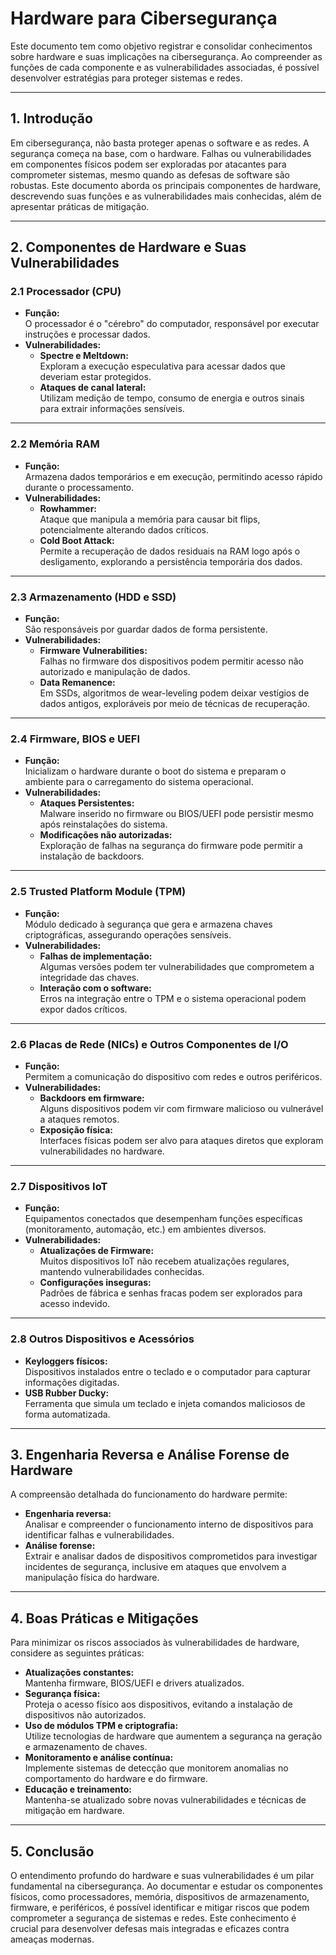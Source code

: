 # Hardware para Cibersegurança

Este documento tem como objetivo registrar e consolidar conhecimentos sobre hardware e suas implicações na cibersegurança. Ao compreender as funções de cada componente e as vulnerabilidades associadas, é possível desenvolver estratégias para proteger sistemas e redes.

---

## 1. Introdução

Em cibersegurança, não basta proteger apenas o software e as redes. A segurança começa na base, com o hardware. Falhas ou vulnerabilidades em componentes físicos podem ser exploradas por atacantes para comprometer sistemas, mesmo quando as defesas de software são robustas. Este documento aborda os principais componentes de hardware, descrevendo suas funções e as vulnerabilidades mais conhecidas, além de apresentar práticas de mitigação.

---

## 2. Componentes de Hardware e Suas Vulnerabilidades

### 2.1 Processador (CPU)
- **Função:**  
  O processador é o "cérebro" do computador, responsável por executar instruções e processar dados.
- **Vulnerabilidades:**
  - **Spectre e Meltdown:**  
    Exploram a execução especulativa para acessar dados que deveriam estar protegidos.
  - **Ataques de canal lateral:**  
    Utilizam medição de tempo, consumo de energia e outros sinais para extrair informações sensíveis.

---

### 2.2 Memória RAM
- **Função:**  
  Armazena dados temporários e em execução, permitindo acesso rápido durante o processamento.
- **Vulnerabilidades:**
  - **Rowhammer:**  
    Ataque que manipula a memória para causar bit flips, potencialmente alterando dados críticos.
  - **Cold Boot Attack:**  
    Permite a recuperação de dados residuais na RAM logo após o desligamento, explorando a persistência temporária dos dados.

---

### 2.3 Armazenamento (HDD e SSD)
- **Função:**  
  São responsáveis por guardar dados de forma persistente.
- **Vulnerabilidades:**
  - **Firmware Vulnerabilities:**  
    Falhas no firmware dos dispositivos podem permitir acesso não autorizado e manipulação de dados.
  - **Data Remanence:**  
    Em SSDs, algoritmos de wear-leveling podem deixar vestígios de dados antigos, exploráveis por meio de técnicas de recuperação.

---

### 2.4 Firmware, BIOS e UEFI
- **Função:**  
  Inicializam o hardware durante o boot do sistema e preparam o ambiente para o carregamento do sistema operacional.
- **Vulnerabilidades:**
  - **Ataques Persistentes:**  
    Malware inserido no firmware ou BIOS/UEFI pode persistir mesmo após reinstalações do sistema.
  - **Modificações não autorizadas:**  
    Exploração de falhas na segurança do firmware pode permitir a instalação de backdoors.

---

### 2.5 Trusted Platform Module (TPM)
- **Função:**  
  Módulo dedicado à segurança que gera e armazena chaves criptográficas, assegurando operações sensíveis.
- **Vulnerabilidades:**
  - **Falhas de implementação:**  
    Algumas versões podem ter vulnerabilidades que comprometem a integridade das chaves.
  - **Interação com o software:**  
    Erros na integração entre o TPM e o sistema operacional podem expor dados críticos.

---

### 2.6 Placas de Rede (NICs) e Outros Componentes de I/O
- **Função:**  
  Permitem a comunicação do dispositivo com redes e outros periféricos.
- **Vulnerabilidades:**
  - **Backdoors em firmware:**  
    Alguns dispositivos podem vir com firmware malicioso ou vulnerável a ataques remotos.
  - **Exposição física:**  
    Interfaces físicas podem ser alvo para ataques diretos que exploram vulnerabilidades no hardware.

---

### 2.7 Dispositivos IoT
- **Função:**  
  Equipamentos conectados que desempenham funções específicas (monitoramento, automação, etc.) em ambientes diversos.
- **Vulnerabilidades:**
  - **Atualizações de Firmware:**  
    Muitos dispositivos IoT não recebem atualizações regulares, mantendo vulnerabilidades conhecidas.
  - **Configurações inseguras:**  
    Padrões de fábrica e senhas fracas podem ser explorados para acesso indevido.

---

### 2.8 Outros Dispositivos e Acessórios
- **Keyloggers físicos:**  
  Dispositivos instalados entre o teclado e o computador para capturar informações digitadas.
- **USB Rubber Ducky:**  
  Ferramenta que simula um teclado e injeta comandos maliciosos de forma automatizada.

---

## 3. Engenharia Reversa e Análise Forense de Hardware

A compreensão detalhada do funcionamento do hardware permite:
- **Engenharia reversa:**  
  Analisar e compreender o funcionamento interno de dispositivos para identificar falhas e vulnerabilidades.
- **Análise forense:**  
  Extrair e analisar dados de dispositivos comprometidos para investigar incidentes de segurança, inclusive em ataques que envolvem a manipulação física do hardware.

---

## 4. Boas Práticas e Mitigações

Para minimizar os riscos associados às vulnerabilidades de hardware, considere as seguintes práticas:
- **Atualizações constantes:**  
  Mantenha firmware, BIOS/UEFI e drivers atualizados.
- **Segurança física:**  
  Proteja o acesso físico aos dispositivos, evitando a instalação de dispositivos não autorizados.
- **Uso de módulos TPM e criptografia:**  
  Utilize tecnologias de hardware que aumentem a segurança na geração e armazenamento de chaves.
- **Monitoramento e análise contínua:**  
  Implemente sistemas de detecção que monitorem anomalias no comportamento do hardware e do firmware.
- **Educação e treinamento:**  
  Mantenha-se atualizado sobre novas vulnerabilidades e técnicas de mitigação em hardware.

---

## 5. Conclusão

O entendimento profundo do hardware e suas vulnerabilidades é um pilar fundamental na cibersegurança. Ao documentar e estudar os componentes físicos, como processadores, memória, dispositivos de armazenamento, firmware, e periféricos, é possível identificar e mitigar riscos que podem comprometer a segurança de sistemas e redes. Este conhecimento é crucial para desenvolver defesas mais integradas e eficazes contra ameaças modernas.